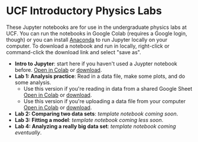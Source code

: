 # UCF Introductory Physics Labs
These Jupyter notebooks are for use in the undergraduate physics labs at UCF. You can run the notebooks in Google Colab (requires a Google login, though) or you can install [Anaconda](https://www.anaconda.com/products/individual) to run Jupyter locally on your computer. To download a notebook and run in locally, right-click or command-click the download link and select "save as".  
  
- **Intro to Jupyter**: start here if you haven't used a Juypter notebook before. [Open in Colab](https://colab.research.google.com/github/adamlamee/UCF_labs/blob/main/intro.ipynb) or [download](https://github.com/adamlamee/UCF_labs/raw/main/intro.ipynb).  
- **Lab 1: Analysis practice**: Read in a data file, make some plots, and do some analysis.  
  - Use this version if you're reading in data from a shared Google Sheet [Open in Colab](https://colab.research.google.com/github/adamlamee/UCF_labs/blob/main/analysis_practice_b.ipynb) or [download](https://github.com/adamlamee/UCF_labs/raw/main/analysis_practice_b.ipynb).  
  - Use this version if you're uploading a data file from your computer [Open in Colab](https://colab.research.google.com/github/adamlamee/UCF_labs/blob/main/analysis_practice_a.ipynb) or [download](https://github.com/adamlamee/UCF_labs/raw/main/analysis_practice_a.ipynb).  
- **Lab 2: Comparing two data sets**: *template notebook coming soon*.  
- **Lab 3: Fitting a model**: *template notebook coming less soon*.  
- **Lab 4: Analyzing a really big data set**: *template notebook coming eventually*.  

<!--
## Coming Soon: Useful bits of Code  
- **Opening a Data File**: Upload a file from your computer or from a shared Google Sheet. Also preview and crop the section of the data you need. [Open in Colab](https://colab.research.google.com/github/adamlamee/UCF_labs/blob/main/opening_a_data_file.ipynb) or [download](https://github.com/adamlamee/UCF_labs/raw/main/opening_a_data_file.ipynb).  
- **Previewing a data file**: Use pandas to read in and preview a data file. [Open in Colab](https://colab.research.google.com/github/adamlamee/UCF_labs/blob/main/previewing_data.ipynb) or [download](https://github.com/adamlamee/UCF_labs/raw/main/previewing_data.ipynb).  

- Making a histogram and scatterplot
- Doing math with data
- Turning accelerometer data into velocity and position
- Comparing two data sets with a Holmes t'
- Fitting a model and comparing fits


- **Making Comparisons**: [open in Colab](https://colab.research.google.com/github/adamlamee/UCF_labs/blob/main/making_comparisons.ipynb) or [download](https://github.com/adamlamee/UCF_labs/raw/main/making_comparisons.ipynb).  
- **Fitting a Model**: [open in Colab](https://colab.research.google.com/github/adamlamee/UCF_labs/blob/main/fitting_a_model.ipynb) or [download](https://github.com/adamlamee/UCF_labs/raw/main/fitting_a_model.ipynb).  
-->
